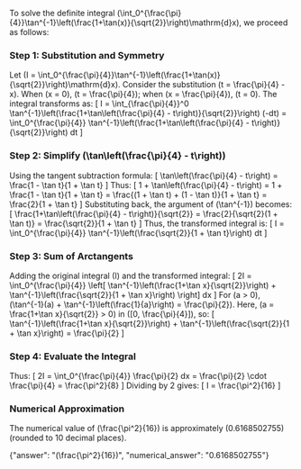 

To solve the definite integral \(\int_0^{\frac{\pi}{4}}\tan^{-1}\left(\frac{1+\tan(x)}{\sqrt{2}}\right)\mathrm{d}x\), we proceed as follows:

### Step 1: Substitution and Symmetry
Let \(I = \int_0^{\frac{\pi}{4}}\tan^{-1}\left(\frac{1+\tan(x)}{\sqrt{2}}\right)\mathrm{d}x\). Consider the substitution \(t = \frac{\pi}{4} - x\). When \(x = 0\), \(t = \frac{\pi}{4}\); when \(x = \frac{\pi}{4}\), \(t = 0\). The integral transforms as:
\[
I = \int_{\frac{\pi}{4}}^0 \tan^{-1}\left(\frac{1+\tan\left(\frac{\pi}{4} - t\right)}{\sqrt{2}}\right) (-dt) = \int_0^{\frac{\pi}{4}} \tan^{-1}\left(\frac{1+\tan\left(\frac{\pi}{4} - t\right)}{\sqrt{2}}\right) dt
\]

### Step 2: Simplify \(\tan\left(\frac{\pi}{4} - t\right)\)
Using the tangent subtraction formula:
\[
\tan\left(\frac{\pi}{4} - t\right) = \frac{1 - \tan t}{1 + \tan t}
\]
Thus:
\[
1 + \tan\left(\frac{\pi}{4} - t\right) = 1 + \frac{1 - \tan t}{1 + \tan t} = \frac{(1 + \tan t) + (1 - \tan t)}{1 + \tan t} = \frac{2}{1 + \tan t}
\]
Substituting back, the argument of \(\tan^{-1}\) becomes:
\[
\frac{1+\tan\left(\frac{\pi}{4} - t\right)}{\sqrt{2}} = \frac{2}{\sqrt{2}(1 + \tan t)} = \frac{\sqrt{2}}{1 + \tan t}
\]
Thus, the transformed integral is:
\[
I = \int_0^{\frac{\pi}{4}} \tan^{-1}\left(\frac{\sqrt{2}}{1 + \tan t}\right) dt
\]

### Step 3: Sum of Arctangents
Adding the original integral \(I\) and the transformed integral:
\[
2I = \int_0^{\frac{\pi}{4}} \left[ \tan^{-1}\left(\frac{1+\tan x}{\sqrt{2}}\right) + \tan^{-1}\left(\frac{\sqrt{2}}{1 + \tan x}\right) \right] dx
\]
For \(a > 0\), \(\tan^{-1}(a) + \tan^{-1}\left(\frac{1}{a}\right) = \frac{\pi}{2}\). Here, \(a = \frac{1+\tan x}{\sqrt{2}} > 0\) in \([0, \frac{\pi}{4}]\), so:
\[
\tan^{-1}\left(\frac{1+\tan x}{\sqrt{2}}\right) + \tan^{-1}\left(\frac{\sqrt{2}}{1 + \tan x}\right) = \frac{\pi}{2}
\]

### Step 4: Evaluate the Integral
Thus:
\[
2I = \int_0^{\frac{\pi}{4}} \frac{\pi}{2} dx = \frac{\pi}{2} \cdot \frac{\pi}{4} = \frac{\pi^2}{8}
\]
Dividing by 2 gives:
\[
I = \frac{\pi^2}{16}
\]

### Numerical Approximation
The numerical value of \(\frac{\pi^2}{16}\) is approximately \(0.6168502755\) (rounded to 10 decimal places).

{"answer": "\(\frac{\pi^2}{16}\)", "numerical_answer": "0.6168502755"}
